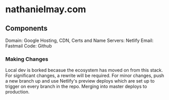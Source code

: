 # nathanielmay.com

## Components

Domain: Google
Hosting, CDN, Certs and Name Servers: Netlify
Email: Fastmail
Code: Github

### Making Changes

Local dev is borked becasue the ecosystem has moved on from this stack. For significant changes, a rewrite will be required. For minor changes, push a new branch up and use Netlify's preview deploys which are set up to trigger on every branch in the repo. Merging into master deploys to production.
